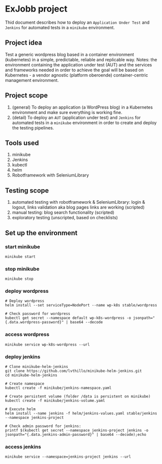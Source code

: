 # ExJobb project
Thid document describes how to deploy an `Application Under Test` and `Jenkins` for automated tests in a `minikube` environment.

## Project idea
Test a generic wordpress blog based in a container environment (kubernetes) in a simple, predictable, reliable and replicable way.
Notes: the environment containing the application under test (AUT) and the services and frameworks needed in order to achieve the goal will be based on Kubernetes - a vendor agnostic (platform oberoende) container-centric management environment.

## Project scope
1. (general) To deploy an application (a WordPress blog) in a Kubernetes environment and make sure everything is working fine.
2. (detail) To deploy an `AUT` (application under test) and `Jenkins` for automated tests in a `minikube` environment in order to create and deploy the testing pipelines.

## Tools used
1. minikube
2. Jenkins
3. kubectl
4. helm
5. Robotframework with SeleniumLibrary

## Testing scope
1. automated testing with robotframework & SeleniumLibrary: login & logout, links validation aka blog pages links are working (scripted)
2. manual testing: blog search functionality (scripted)
3. exploratory testing (unscripted, based on checklists)

## Set up the environment

### start minikube
```console
minikube start
```

### stop minikube
```console
minikube stop
```

### deploy wordpress
```console
# Deploy wordpress
helm install --set serviceType=NodePort --name wp-k8s stable/wordpress

# Check password for wordpress
kubectl get secret --namespace default wp-k8s-wordpress -o jsonpath="{.data.wordpress-password}" | base64 --decode
```

### access wordpress
```console
minikube service wp-k8s-wordpress --url
```

### deploy jenkins
```console
# Clone minikube-helm-jenkins
git clone https://github.com/lvthillo/minikube-helm-jenkins.git
cd minikube-helm-jenkins

# Create namespace
kubectl create -f minikube/jenkins-namespace.yaml

# Create persistent volume (folder /data is persistent on minikube)
kubectl create -f minikube/jenkins-volume.yaml

# Execute helm
helm install --name jenkins -f helm/jenkins-values.yaml stable/jenkins --namespace jenkins-project

# Check admin password for jenkins:
printf $(kubectl get secret --namespace jenkins-project jenkins -o jsonpath="{.data.jenkins-admin-password}" | base64 --decode);echo
```

### access jenkins
```console
minikube service --namespace=jenkins-project jenkins --url
```


